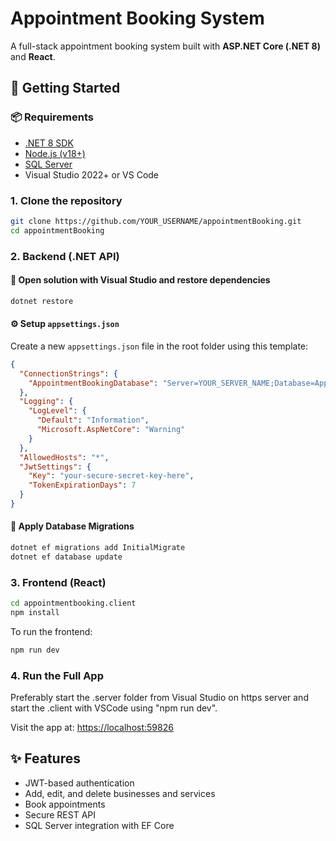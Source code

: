 
# Appointment Booking System

A full-stack appointment booking system built with **ASP.NET Core (.NET 8)** and **React**.

## 🚀 Getting Started

### 📦 Requirements

- [.NET 8 SDK](https://dotnet.microsoft.com/en-us/download/dotnet/8.0)
- [Node.js (v18+)](https://nodejs.org/)
- [SQL Server](https://www.microsoft.com/en-us/sql-server/)
- Visual Studio 2022+ or VS Code

### 1. Clone the repository

```bash
git clone https://github.com/YOUR_USERNAME/appointmentBooking.git
cd appointmentBooking
```

### 2. Backend (.NET API)

#### 📁 Open solution with Visual Studio and restore dependencies

```bash
dotnet restore
```

#### ⚙️ Setup `appsettings.json`

Create a new `appsettings.json` file in the root folder using this template:

```json
{
  "ConnectionStrings": {
    "AppointmentBookingDatabase": "Server=YOUR_SERVER_NAME;Database=AppointmentBookingDatabase;Trusted_Connection=True;TrustServerCertificate=True"
  },
  "Logging": {
    "LogLevel": {
      "Default": "Information",
      "Microsoft.AspNetCore": "Warning"
    }
  },
  "AllowedHosts": "*",
  "JwtSettings": {
    "Key": "your-secure-secret-key-here",
    "TokenExpirationDays": 7
  }
}
```

#### 🧬 Apply Database Migrations

```bash
dotnet ef migrations add InitialMigrate
dotnet ef database update
```

### 3. Frontend (React)

```bash
cd appointmentbooking.client
npm install
```

To run the frontend:

```bash
npm run dev
```

### 4. Run the Full App

Preferably start the .server folder from Visual Studio on https server and start the .client with VSCode using "npm run dev".

Visit the app at: [https://localhost:59826](https://localhost:59826)

## ✨ Features

- JWT-based authentication
- Add, edit, and delete businesses and services
- Book appointments
- Secure REST API
- SQL Server integration with EF Core
